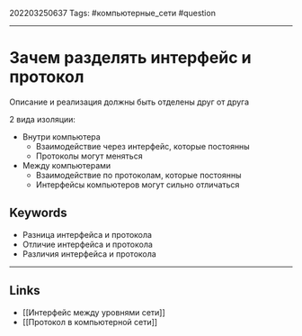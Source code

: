 202203250637
Tags: #компьютерные_сети #question 

---

# Зачем разделять интерфейс и протокол
Описание и реализация должны быть отделены друг от друга

2 вида изоляции:
- Внутри компьютера
	- Взаимодействие через интерфейс, которые постоянны
	- Протоколы могут меняться
- Между компьютерами
	- Взаимодействие по протоколам, которые постоянны
	- Интерфейсы компьютеров могут сильно отличаться

## Keywords
- Разница интерфейса и протокола
- Отличие интерфейса и протокола
- Различия интерфейса и протокола

---
## Links
- [[Интерфейс между уровнями сети]]
- [[Протокол в компьютерной сети]]
